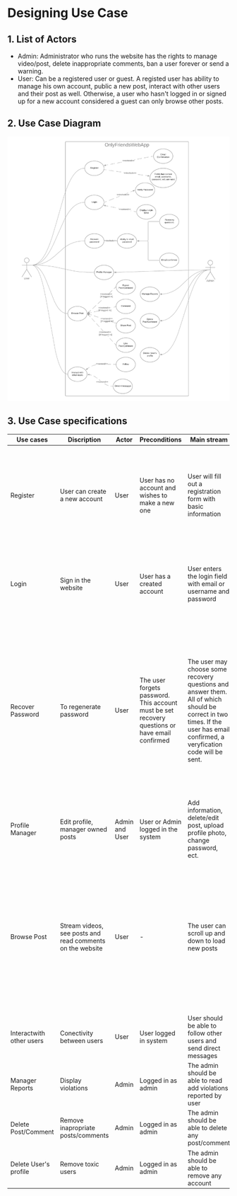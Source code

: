 # Designing Use Case

## 1. List of Actors
 - Admin: Administrator who runs the website has the rights to manage video/post, delete inappropriate comments, ban a user forever or send a warning.
 - User: Can be a registered user or guest. A registed user has ability to manage his own account, public a new post, interact with other users and their post as well. Otherwise, a user who hasn't logged in or signed up for a new account considered a guest can only browse other posts.

## 2. Use Case Diagram
<img src="use_case.jpg">

## 3. Use Case specifications
|Use cases|Discription|Actor|Preconditions|Main stream|Sub stream|Postconditions|
|-------------|-----------------|-------------------|--------------------|-----------|--------------|-------------|
|Register|User can create a new account|User| User has no account and wishes to make a new one |User will fill out a registration form with basic information|If the informationa entered is not in the correct format or account already exists in the system, the user is forced to reenter it|If the the information entered is successful, a new account will be created. Incase the user enterd email, the user need to confirm that email.|
|Login| Sign in the website| User|User has a created account|User enters the login field with email or username and password|If the login information entered incorrectly, the user needs to fill in again.|With the correct login, the user will be directed to the main page of website and will be able to use some special features|
|Recover Password|To regenerate password|User|The user forgets password. This account must be set recovery questions or have email confirmed|The user may choose some recovery questions and answer them. All of which should be correct in two times. If the user has email confirmed, a veryfication code will be sent.|If the user gives incorrect answers more than two times, he need to re-answer after 30 minutes. If the code enterd by the user doesn't match the code sent by the system, the user can resend verification code after 2 minutes|Having comfirmed by the system that the user owns this account, he can set a new password straight away.|
|Profile Manager|Edit profile, manager owned posts|Admin and User |User or Admin logged in the system |Add information, delete/edit post, upload profile photo, change password, ect.|-|After user saves change, system update that account's profile|
|Browse Post|Stream videos, see posts and read comments on the website|User|-|The user can scroll up and down to load new posts|If the user who hasn't logged in system interacts with post and other users, the website will torward to login/sign up page. For registered user, he can report violation, react to post, leave comments and share |-|
|Interactwith other users|Conectivity between users|User|User logged in system|User should be able to follow other users and send direct messages|-|-|
|Manager Reports|Display violations|Admin|Logged in as admin|The admin should be able to read add violations reported by user|-|-|
|Delete Post/Comment|Remove inapropriate posts/comments|Admin|Logged in as admin|The admin should be able to delete any post/comment|-|That post/comment no longer appears|
|Delete User's profile|Remove toxic users|Admin|Logged in as admin|The admin should be able to remove any account|-|That account will be removed forever|





